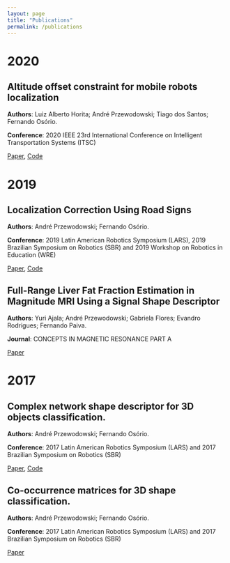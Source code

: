 ```yaml
---
layout: page
title: "Publications"
permalink: /publications
---
```


2020
==============

Altitude offset constraint for mobile robots localization
--------------------
**Authors**: Luiz Alberto Horita; André Przewodowski; Tiago dos Santos; Fernando Osório.

**Conference**: 2020 IEEE 23rd International Conference on Intelligent Transportation Systems (ITSC)

[Paper](https://ieeexplore.ieee.org/document/9294561),
[Code](https://github.com/cabraile/Elevation-Offset-based-Filter)

2019
==============

Localization Correction Using Road Signs
--------------------
**Authors**: André Przewodowski; Fernando Osório.

**Conference**: 2019 Latin American Robotics Symposium (LARS), 2019 Brazilian Symposium on Robotics (SBR) and 2019 Workshop on Robotics in Education (WRE)

[Paper](https://ieeexplore.ieee.org/document/9018621),
[Code](https://github.com/cabraile/locosigns-ws)

Full-Range Liver Fat Fraction Estimation in Magnitude MRI Using a Signal Shape Descriptor
--------------------
**Authors**: Yuri Ajala; André Przewodowski; Gabriela Flores; Evandro Rodrigues; Fernando Paiva.

**Journal**: CONCEPTS IN MAGNETIC RESONANCE PART A

[Paper](https://www.hindawi.com/journals/cmra/2019/3439468/)

2017
==============

Complex network shape descriptor for 3D objects classification.
------------

**Authors**: André Przewodowski; Fernando Osório.

**Conference**: 2017 Latin American Robotics Symposium (LARS) and 2017 Brazilian Symposium on Robotics (SBR)

[Paper](https://ieeexplore.ieee.org/document/8215280),
[Code](https://github.com/cabraile/Complex-Network-Shapes-Decriptor)

Co-occurrence matrices for 3D shape classification.
------------

**Authors**: André Przewodowski; Fernando Osório.

**Conference**: 2017 Latin American Robotics Symposium (LARS) and 2017 Brazilian Symposium on Robotics (SBR)

[Paper](https://ieeexplore.ieee.org/document/8215281)